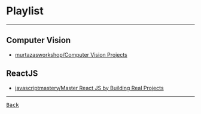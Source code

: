 # Playlist

---

## Computer Vision

- [murtazasworkshop/Computer Vision Projects](https://youtube.com/playlist?list=PLMoSUbG1Q_r8jFS04rot-3NzidnV54Z2q&si=a4w7eK3l7osWGKCm)

## ReactJS

- [javascriptmastery/Master React JS by Building Real Projects](https://youtube.com/playlist?list=PL6QREj8te1P6wX9m5KnicnDVEucbOPsqR&si=4_4eTkwdxFJ9pgXw)

---

[<kbd> Back </kbd>](./../YouTube.md)
